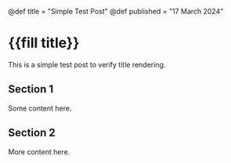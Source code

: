 @def title = "Simple Test Post"
@def published = "17 March 2024"

# {{fill title}}

This is a simple test post to verify title rendering.

## Section 1

Some content here.

## Section 2

More content here.
